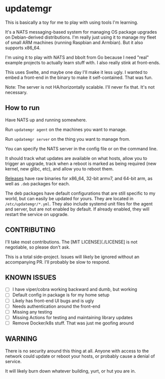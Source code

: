 # updatemgr

This is basically a toy for me to play with using tools I'm learning.

It's a NATS messaging-based system for managing OS package upgrades on
Debian-derived distributions.  I'm really just using it to manage my fleet of
small ARM machines (running Raspbian and Armbian).  But it also supports
x86_64.

I'm using it to play with NATS and bbolt from Go because I need "real" example
projects to actually learn stuff with.  I also really stink at front-ends.

This uses Svelte, and maybe one day I'll make it less ugly.  I wanted to embed
a front-end in the binary to make it self-contained.  That was fun.

Note: The server is not HA/horizontally scalable.  I'll never fix that.  It's
not necessary.

## How to run

Have NATS up and running somewhere.

Run `updatemgr agent` on the machines you want to manage.

Run `updatemgr server` on the thing you want to manage from.

You can specify the NATS server in the config file or on the command line.

It should track what updates are available on what hosts, allow you to trigger
an upgrade, track when a reboot is marked as being required (new kernel, new
glibc, etc), and allow you to reboot them.

[Releases](https://github.com/mmessmore/updatemgr/releases) have raw binaries
for x86_64, 32-bit armv7, and 64-bit arm, as well as `.deb` packages for each.

The deb packages have default configurations that are still specific to my
world, but can easily be updated for yours.  They are located in
`/etc/updatemgr/*.yml`.  They also include systemd unit files for the agent and
server, but are not enabled by default.  If already enabled, they will restart the
service on upgrade.

## CONTRIBUTING

I'll take most contributions.  The [MIT LICENSE](./LICENSE] is not negotiable,
so please don't ask.

This is a total side-project.  Issues will likely be ignored without an
accompanying PR.  I'll probably be slow to respond.

## KNOWN ISSUES

- [ ] I have viper/cobra working backward and dumb, but working
- [ ] Default config in package is for my home setup
- [ ] Likely has front-end UI bugs and is ugly
- [ ] Needs authentication around the front-end
- [ ] Missing any testing
- [ ] Missing Actions for testing and maintaining library updates
- [ ] Remove Docker/k8s stuff.  That was just me goofing around

## WARNING

There is no security around this thing at all.  Anyone with access to
the network could update or reboot your hosts, or probably cause a denial
of service.

It will likely burn down whatever building, yurt, or hut you are in.

